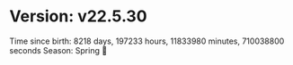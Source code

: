 # Version: v22.5.30
Time since birth: 8218 days, 197233 hours, 11833980 minutes, 710038800 seconds
Season: Spring 🌸
